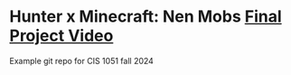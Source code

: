 # Hunter x Minecraft: Nen Mobs [Final Project Video](https://youtu.be/fCIptQ_6i_M?si=6BV3SQGfiQzTV9Vv)
Example git repo for CIS 1051 fall 2024
